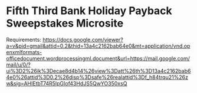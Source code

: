 Fifth Third Bank Holiday Payback Sweepstakes Microsite
===========

Requirements:
https://docs.google.com/viewer?a=v&pid=gmail&attid=0.2&thid=13a4c2162bab64e0&mt=application/vnd.openxmlformats-officedocument.wordprocessingml.document&url=https://mail.google.com/mail/u/0/?ui%3D2%26ik%3Decae8d4b14%26view%3Datt%26th%3D13a4c2162bab64e0%26attid%3D0.2%26disp%3Dsafe%26realattid%3Df_h84trqu21%26zw&sig=AHIEtbT74R5lpGIof43HdJS5QwYO350xsQ
